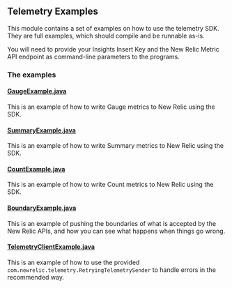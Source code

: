 ## Telemetry Examples

This module contains a set of examples on how to use the telemetry SDK. 
They are full examples, which should compile and be runnable as-is. 

You will need to provide your Insights Insert Key and the New Relic Metric API endpoint as 
command-line parameters to the programs.

### The examples

#### [GaugeExample.java](src/main/java/com/newrelic/telemetry/examples/GaugeExample.java)

This is an example of how to write Gauge metrics to New Relic using the SDK.

#### [SummaryExample.java](src/main/java/com/newrelic/telemetry/examples/SummaryExample.java)  

This is an example of how to write Summary metrics to New Relic using the SDK.

#### [CountExample.java](src/main/java/com/newrelic/telemetry/examples/CountExample.java)

This is an example of how to write Count metrics to New Relic using the SDK.

#### [BoundaryExample.java](src/main/java/com/newrelic/telemetry/examples/BoundaryExample.java)

This is an example of pushing the boundaries of what is accepted by the New Relic APIs,
and how you can see what happens when things go wrong.

#### [TelemetryClientExample.java](src/main/java/com/newrelic/telemetry/examples/TelemetryClientExample.java)

This is an example of how to use the provided `com.newrelic.telemetry.RetryingTelemetrySender` to handle
errors in the recommended way.